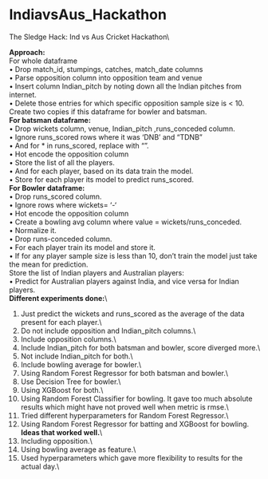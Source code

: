 # IndiavsAus_Hackathon
The Sledge Hack: Ind vs Aus Cricket Hackathon\

**Approach:**\
For whole dataframe\
•	Drop match_id, stumpings, catches, match_date columns\
•	Parse opposition column into opposition team and venue\
•	Insert column Indian_pitch by noting down all the Indian pitches from internet.\
•	Delete those entries for which specific opposition sample size is < 10.\
Create two copies if this dataframe for bowler and batsman.\
**For batsman dataframe:**\
•	Drop wickets column, venue, Indian_pitch ,runs_conceded column.\
•	Ignore runs_scored rows where it was ‘DNB’ and “TDNB”\
•	And for * in runs_scored, replace with “”.\
•	Hot encode the opposition column\
•	Store the list of all the players.\
•	And for each player, based on its data train the model.\
•	Store for each player its model to predict runs_scored.\
**For Bowler dataframe:**\
•	Drop runs_scored column.\
•	Ignore rows where wickets= ‘-‘\
•	Hot encode the opposition column\
•	Create a bowling avg column where value = wickets/runs_conceded.\
•	Normalize it.\
•	Drop runs-conceded column.\
•	For each player train its model and store it.\
•	If for any player sample size is less than 10, don’t train the model just take the mean for prediction.\
Store the list of Indian players and Australian players:\
•	Predict for Australian players against India, and vice versa for Indian players.\
**Different experiments done:**\
1.	Just predict the wickets and runs_scored as the average of the data present for each player.\
2.	Do not include opposition and Indian_pitch columns.\
3.	Include opposition columns.\
4.	Include Indian_pitch for both batsman and bowler, score diverged more.\
5.	Not  include Indian_pitch for both.\
6.	Include bowling average for bowler.\
7.	Using Random Forest Regressor for both batsman and bowler.\
8.	Use Decision Tree for bowler.\
9.	Using XGBoost for both.\
10.	Using Random Forest Classifier for bowling. It gave too much absolute results which might have not proved well when metric is rmse.\
11.	Tried different hyperparameters for Random Forest Regressor.\
12.	Using Random Forest Regressor for batting and XGBoost for bowling.\
**Ideas that worked well.**\
1.	Including opposition.\
2.	Using bowling average as feature.\
3.	Used hyperparameters which gave more flexibility to results for the actual day.\
